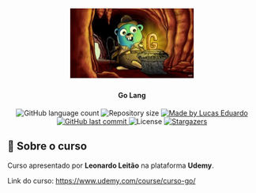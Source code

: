 <h1 align="center">
  <img alt="GoLang" title="GoLang" src=".github/golang.jpg" width="250" />
</h1>

<h4 align="center">
	Go Lang
</h4>

<p align="center">
  <img alt="GitHub language count" src="https://img.shields.io/github/languages/count/lucas-eduardo/golang-course?color=%2304D361">

  <img alt="Repository size" src="https://img.shields.io/github/repo-size/lucas-eduardo/golang-course">

  <a href="https://www.linkedin.com/in/lucasdeveloperti/">
    <img alt="Made by Lucas Eduardo" src="https://img.shields.io/badge/made%20by-Lucas Eduardo-%2304D361">
  </a>

  <a href="https://github.com/lucas-eduardo/golang-course/commits/master">
    <img alt="GitHub last commit" src="https://img.shields.io/github/last-commit/lucas-eduardo/golang-course">
  </a>

  <img alt="License" src="https://img.shields.io/badge/license-MIT-brightgreen">

   <a href="https://github.com/lucas-eduardo/golang-course/stargazers">
    <img alt="Stargazers" src="https://img.shields.io/github/stars/lucas-eduardo/golang-course?style=social">
  </a>
</p>

## 📄 Sobre o curso

Curso apresentado por <strong>Leonardo Leitão</strong> na plataforma <strong>Udemy</strong>.

Link do curso: https://www.udemy.com/course/curso-go/
